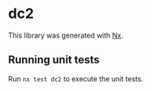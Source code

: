 # dc2

This library was generated with [Nx](https://nx.dev).

## Running unit tests

Run `nx test dc2` to execute the unit tests.
